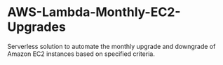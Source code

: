 # AWS-Lambda-Monthly-EC2-Upgrades
Serverless solution to automate the monthly upgrade and downgrade of Amazon EC2 instances based on specified criteria.
